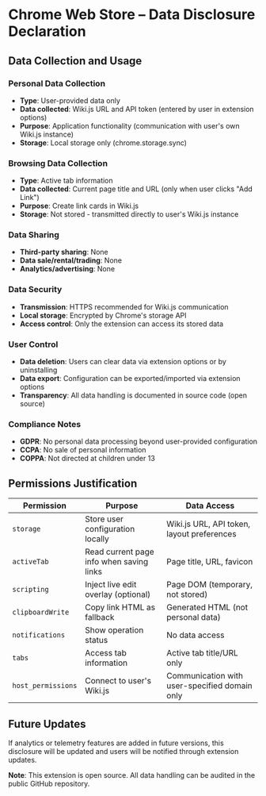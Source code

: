 # Chrome Web Store – Data Disclosure Declaration

## Data Collection and Usage

### Personal Data Collection
- **Type**: User-provided data only
- **Data collected**: Wiki.js URL and API token (entered by user in extension options)
- **Purpose**: Application functionality (communication with user's own Wiki.js instance)
- **Storage**: Local storage only (chrome.storage.sync)

### Browsing Data Collection
- **Type**: Active tab information
- **Data collected**: Current page title and URL (only when user clicks "Add Link")
- **Purpose**: Create link cards in Wiki.js
- **Storage**: Not stored - transmitted directly to user's Wiki.js instance

### Data Sharing
- **Third-party sharing**: None
- **Data sale/rental/trading**: None
- **Analytics/advertising**: None

### Data Security
- **Transmission**: HTTPS recommended for Wiki.js communication
- **Local storage**: Encrypted by Chrome's storage API
- **Access control**: Only the extension can access its stored data

### User Control
- **Data deletion**: Users can clear data via extension options or by uninstalling
- **Data export**: Configuration can be exported/imported via extension options
- **Transparency**: All data handling is documented in source code (open source)

### Compliance Notes
- **GDPR**: No personal data processing beyond user-provided configuration
- **CCPA**: No sale of personal information
- **COPPA**: Not directed at children under 13

## Permissions Justification

| Permission | Purpose | Data Access |
|------------|---------|-------------|
| `storage` | Store user configuration locally | Wiki.js URL, API token, layout preferences |
| `activeTab` | Read current page info when saving links | Page title, URL, favicon |
| `scripting` | Inject live edit overlay (optional) | Page DOM (temporary, not stored) |
| `clipboardWrite` | Copy link HTML as fallback | Generated HTML (not personal data) |
| `notifications` | Show operation status | No data access |
| `tabs` | Access tab information | Active tab title/URL only |
| `host_permissions` | Connect to user's Wiki.js | Communication with user-specified domain only |

## Future Updates
If analytics or telemetry features are added in future versions, this disclosure will be updated and users will be notified through extension updates.

**Note**: This extension is open source. All data handling can be audited in the public GitHub repository.
